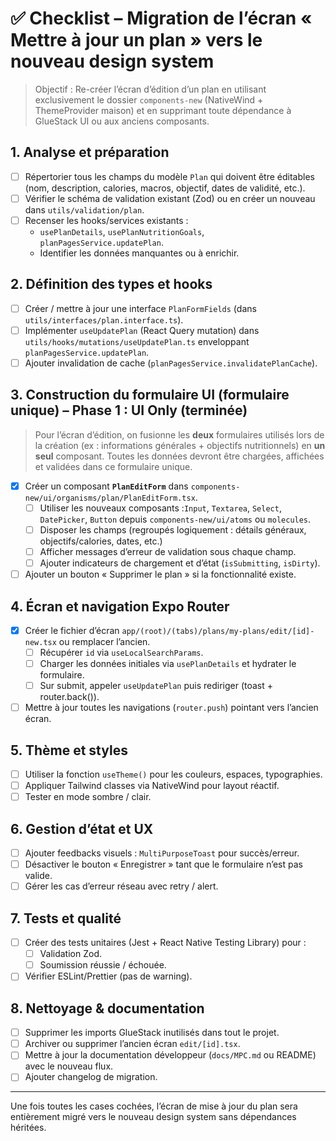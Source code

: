 # ✅ Checklist – Migration de l’écran « Mettre à jour un plan » vers le nouveau design system

> Objectif : Re-créer l’écran d’édition d’un plan en utilisant exclusivement le dossier `components-new` (NativeWind + ThemeProvider maison) et en supprimant toute dépendance à GlueStack UI ou aux anciens composants.

## 1. Analyse et préparation
- [ ] Répertorier tous les champs du modèle `Plan` qui doivent être éditables (nom, description, calories, macros, objectif, dates de validité, etc.).
- [ ] Vérifier le schéma de validation existant (Zod) ou en créer un nouveau dans `utils/validation/plan`.
- [ ] Recenser les hooks/services existants :
  - `usePlanDetails`, `usePlanNutritionGoals`, `planPagesService.updatePlan`.
  - Identifier les données manquantes ou à enrichir.

## 2. Définition des types et hooks
- [ ] Créer / mettre à jour une interface `PlanFormFields` (dans `utils/interfaces/plan.interface.ts`).
- [ ] Implémenter `useUpdatePlan` (React Query mutation) dans `utils/hooks/mutations/useUpdatePlan.ts` enveloppant `planPagesService.updatePlan`.
- [ ] Ajouter invalidation de cache (`planPagesService.invalidatePlanCache`).

## 3. Construction du formulaire UI (formulaire unique) – **Phase 1 : UI Only (terminée)**
> Pour l’écran d’édition, on fusionne les **deux** formulaires utilisés lors de la création (ex : informations générales + objectifs nutritionnels) en **un seul** composant. Toutes les données devront être chargées, affichées et validées dans ce formulaire unique.
- [x] Créer un composant **`PlanEditForm`** dans `components-new/ui/organisms/plan/PlanEditForm.tsx`.
  - [ ] Utiliser les nouveaux composants :`Input`, `Textarea`, `Select`, `DatePicker`, `Button` depuis `components-new/ui/atoms` ou `molecules`.
  - [ ] Disposer les champs (regroupés logiquement : détails généraux, objectifs/calories, dates, etc.)
  - [ ] Afficher messages d’erreur de validation sous chaque champ.
  - [ ] Ajouter indicateurs de chargement et d’état (`isSubmitting`, `isDirty`).
- [ ] Ajouter un bouton « Supprimer le plan » si la fonctionnalité existe.

## 4. Écran et navigation Expo Router
- [x] Créer le fichier d’écran `app/(root)/(tabs)/plans/my-plans/edit/[id]-new.tsx` ou remplacer l’ancien.
  - [ ] Récupérer `id` via `useLocalSearchParams`.
  - [ ] Charger les données initiales via `usePlanDetails` et hydrater le formulaire.
  - [ ] Sur submit, appeler `useUpdatePlan` puis rediriger (toast + router.back()).
- [ ] Mettre à jour toutes les navigations (`router.push`) pointant vers l’ancien écran.

## 5. Thème et styles
- [ ] Utiliser la fonction `useTheme()` pour les couleurs, espaces, typographies.
- [ ] Appliquer Tailwind classes via NativeWind pour layout réactif.
- [ ] Tester en mode sombre / clair.

## 6. Gestion d’état et UX
- [ ] Ajouter feedbacks visuels : `MultiPurposeToast` pour succès/erreur.
- [ ] Désactiver le bouton « Enregistrer » tant que le formulaire n’est pas valide.
- [ ] Gérer les cas d’erreur réseau avec retry / alert.

## 7. Tests et qualité
- [ ] Créer des tests unitaires (Jest + React Native Testing Library) pour :
  - [ ] Validation Zod.
  - [ ] Soumission réussie / échouée.
- [ ] Vérifier ESLint/Prettier (pas de warning).

## 8. Nettoyage & documentation
- [ ] Supprimer les imports GlueStack inutilisés dans tout le projet.
- [ ] Archiver ou supprimer l’ancien écran `edit/[id].tsx`.
- [ ] Mettre à jour la documentation développeur (`docs/MPC.md` ou README) avec le nouveau flux.
- [ ] Ajouter changelog de migration.

---
Une fois toutes les cases cochées, l’écran de mise à jour du plan sera entièrement migré vers le nouveau design system sans dépendances héritées.

